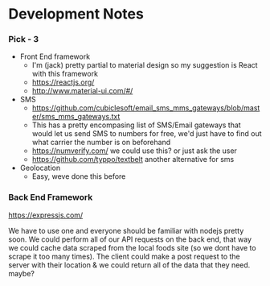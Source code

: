 # Development Notes

### Pick - 3
* Front End framework
  * I'm (jack) pretty partial to material design so my suggestion is React with this framework
  * https://reactjs.org/
  * http://www.material-ui.com/#/
* SMS
	* https://github.com/cubiclesoft/email_sms_mms_gateways/blob/master/sms_mms_gateways.txt
	* This has a pretty encompasing list of SMS/Email gateways that would let us send SMS to numbers for free, we'd just have to find out what carrier the number is on beforehand
	* https://numverify.com/ we could use this? or just ask the user
  * https://github.com/typpo/textbelt another alternative for sms
* Geolocation
	* Easy, weve done this before 	


### Back End Framework
https://expressjs.com/

We have to use one and everyone should be familiar with nodejs pretty soon. We could perform all of our API requests on the back end, that way we could cache data scraped from the local foods site (so we dont have to scrape it too many times). The client could make a post request to the server with their location & we could return all of the data that they need. maybe?
